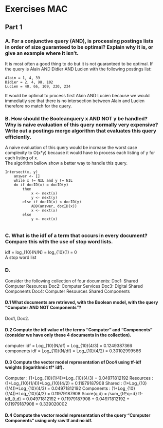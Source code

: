 # Exercises MAC
## Part 1
### A. For a conjunctive query (AND), is processing postings lists in order of size guaranteed to be optimal? Explain why it is, or give an example where it isn’t.
It is most often a good thing to do but it is not guaranteed to be optimal. If the query is Alain AND Didier AND Lucien with the following postings list:
```
Alain = 1, 4, 39
Didier = 2, 4, 98, 102
Lucien = 40, 66, 109, 220, 234
```
It would be optimal to process first Alain AND Lucien because we would immediatly see that there is no intersection between Alain and Lucien therefore no match for the query.
### B. How should the Booleanquery x AND NOT y be handled? Why is naive evaluation of this query normally very expensive? Write out a postings merge algorithm that evaluates this query efficiently.
A naive evaluation of this query would be increase the worst case complexity to O(x*y) because it would have to process each listing of y for each listing of x.  
The algorithm bellow show a better way to handle this query.  
```
Intersect(x, y)
    answer <- []
    while x != NIL and y != NIL
    do if docID(x) = docID(y)
        then 
            x <- next(x)
            y <- next(y)
        else if docID(x) < docID(y)
            ADD(answer, docID(x))
            x <- next(x)
        else 
            y <- next(x)
            
```
### C. What is the idf of a term that occurs in every document? Compare this with the use of stop word lists.
idf = log_{10}(N/N) = log_{10}(1) = 0  
A stop word list
### D.
Consider the following collection of four documents:
Doc1: Shared Computer Resources
Doc2: Computer Services
Doc3: Digital Shared Components
Doc4: Computer Resources Shared Components
#### D.1 What documents are retrieved, with the Boolean model, with the query “Computer AND NOT Components”?
Doc1, Doc2.
#### D.2 Compute the idf value of the terms “Computer” and “Components” (consider we have only these 4 documents in the collection).
computer idf = Log_{10}(N/df) = Log_{10}(4/3) = 0.1249387366
components idf = Log_{10}(N/df) = Log_{10}(4/2) = 0.30102999566
#### D.3 Compute the vector model representation of Doc4 using tf-idf weights (logarithmic tf* idf).
Computer : (1+Log_{10}(1/4))*Log_{10}(4/3) = 0.04971812192
Resources : (1+Log_{10}(1/4))*Log_{10}(4/2) = 0.11979187908
Shared : (1+Log_{10}(1/4))*Log_{10}(4/3) = 0.04971812192
Components : (1+Log_{10}(1/4))*Log_{10}(4/2) = 0.11979187908
Score(q,d) = /sum_{t∈q∩d} tf-idf_{t,d} = 0.04971812192 + 0.11979187908 + 0.04971812192 + 0.11979187908 = 0.339020002
#### D.4 Compute the vector model representation of the query “Computer Components” using only raw tf and no idf.

